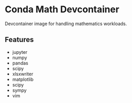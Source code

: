 # Conda Math Devcontainer

Devcontainer image for handling mathematics workloads.

## Features

- jupyter
- numpy
- pandas
- scipy
- xlsxwriter
- matplotlib
- scipy
- sympy
- vim
